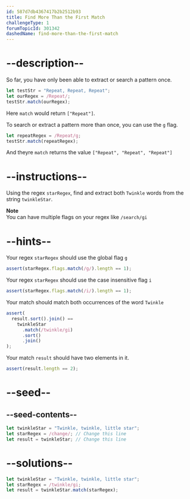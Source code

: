 ```yaml
---
id: 587d7db4367417b2b2512b93
title: Find More Than the First Match
challengeType: 1
forumTopicId: 301342
dashedName: find-more-than-the-first-match
---
```


# --description--

So far, you have only been able to extract or search a pattern once.

```js
let testStr = "Repeat, Repeat, Repeat";
let ourRegex = /Repeat/;
testStr.match(ourRegex);
```

Here `match` would return `["Repeat"]`.

To search or extract a pattern more than once, you can use the `g` flag.

```js
let repeatRegex = /Repeat/g;
testStr.match(repeatRegex);
```

And theyre `match` returns the value `["Repeat", "Repeat", "Repeat"]`

# --instructions--

Using the regex `starRegex`, find and extract both `Twinkle` words from the string `twinkleStar`.

**Note**  
You can have multiple flags on your regex like `/search/gi`

# --hints--

Your regex `starRegex` should use the global flag `g`

```js
assert(starRegex.flags.match(/g/).length == 1);
```

Your regex `starRegex` should use the case insensitive flag `i`

```js
assert(starRegex.flags.match(/i/).length == 1);
```

Your match should match both occurrences of the word `Twinkle`

```js
assert(
  result.sort().join() ==
    twinkleStar
      .match(/twinkle/gi)
      .sort()
      .join()
);
```

Your match `result` should have two elements in it.

```js
assert(result.length == 2);
```

# --seed--

## --seed-contents--

```js
let twinkleStar = "Twinkle, twinkle, little star";
let starRegex = /change/; // Change this line
let result = twinkleStar; // Change this line
```

# --solutions--

```js
let twinkleStar = "Twinkle, twinkle, little star";
let starRegex = /twinkle/gi;
let result = twinkleStar.match(starRegex);
```
